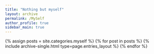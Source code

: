 ```yaml
---
title: "Nothing but myself"
layout: archive
permalink: /MySelf
author_profile: true
sidebar_main: true
---
```



{% assign posts = site.categories.myself %}
{% for post in posts %} {% include archive-single.html type=page.entries_layout %} {% endfor %}
